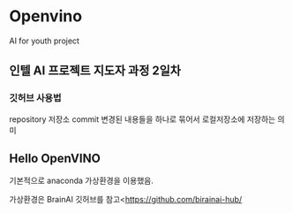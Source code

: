 # Openvino
AI for youth project
## 인텔 AI 프로젝트 지도자 과정 2일차
### 깃허브 사용법
repository 저장소
commit 변경된 내용들을 하나로 묶어서 로컬저장소에 저장하는 의미
## Hello OpenVINO
기본적으로 anaconda  가상환경을 이용했음.

가상환경은 BrainAI 깃허브를 참고<https://github.com/birainai-hub/
